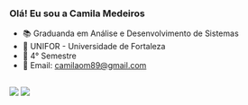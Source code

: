 ### Olá! Eu sou a Camila Medeiros

- 📚 Graduanda em Análise e Desenvolvimento de Sistemas
- 🏫 UNIFOR - Universidade de Fortaleza
- 📆 4° Semestre
- 📧 Email: camilaom89@gmail.com
   
 ##
  
<div>
  <a href="https://www.linkedin.com/in/milaink/" target="_blank"><img src="https://img.shields.io/badge/-LinkedIn-%230077B5?style=for-the-badge&logo=linkedin&logoColor=white" target="_blank"></a> 
<a href="https://www.instagram.com/milaink/" target="_blank"><img src="https://img.shields.io/badge/Instagram-E4405F?style=for-the-badge&logo=instagram&logoColor=white" target="_blank"></a> 
</div>

